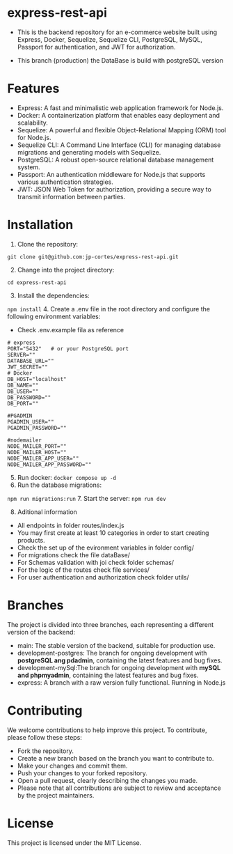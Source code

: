 # express-rest-api

* This is the backend repository for an e-commerce website built using Express, Docker, Sequelize, Sequelize CLI, PostgreSQL, MySQL, Passport for authentication, and JWT for authorization.

* This branch (production) the DataBase is build with postgreSQL version

# Features
* Express: A fast and minimalistic web application framework for Node.js.
* Docker: A containerization platform that enables easy deployment and scalability.
* Sequelize: A powerful and flexible Object-Relational Mapping (ORM) tool for Node.js.
* Sequelize CLI: A Command Line Interface (CLI) for managing database migrations and generating models with Sequelize.
* PostgreSQL: A robust open-source relational database management system.
* Passport: An authentication middleware for Node.js that supports various authentication strategies.
* JWT: JSON Web Token for authorization, providing a secure way to transmit information between parties.


# Installation
1. Clone the repository:

```git clone git@github.com:jp-cortes/express-rest-api.git```

2. Change into the project directory:

```cd express-rest-api```

3. Install the dependencies:

```npm install```
4. Create a .env file in the root directory and configure the following environment variables:
* Check .env.example fila as reference
```
# express
PORT="5432"   # or your PostgreSQL port
SERVER=""
DATABASE_URL=""
JWT_SECRET=""
# Docker
DB_HOST="localhost"
DB_NAME=""
DB_USER=""
DB_PASSWORD=""
DB_PORT=""

#PGADMIN
PGADMIN_USER=""
PGADMIN_PASSWORD=""

#nodemailer
NODE_MAILER_PORT=""
NODE_MAILER_HOST=""
NODE_MAILER_APP_USER=""
NODE_MAILER_APP_PASSWORD=""
```
5. Run docker:
```docker compose up -d```
6. Run the database migrations:

```npm run migrations:run```
7. Start the server:
```npm run dev```

8. Aditional information
* All endpoints in folder routes/index.js
* You may first create at least 10 categories in order to start creating products.
* Check the set up of the evironment variables in folder config/
* For migrations check the file dataBase/
* For Schemas validation with joi check folder schemas/
* For the logic of the routes check file services/
* For user authentication and authorization check folder utils/

# Branches
The project is divided into three branches, each representing a different version of the backend:

* main: The stable version of the backend, suitable for production use.
* development-postgres: The branch for ongoing development with **postgreSQL ang pdadmin**, containing the latest features and bug fixes.
* development-mySql:The branch for ongoing development with **mySQL and phpmyadmin**, containing the latest features and bug fixes.
* express: A branch with a raw version fully functional. Running in Node.js

# Contributing
We welcome contributions to help improve this project. To contribute, please follow these steps:

* Fork the repository.
* Create a new branch based on the branch you want to contribute to.
* Make your changes and commit them.
* Push your changes to your forked repository.
* Open a pull request, clearly describing the changes you made.
* Please note that all contributions are subject to review and acceptance by the project maintainers.

# License
This project is licensed under the MIT License.
